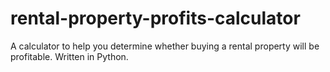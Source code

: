 # rental-property-profits-calculator

A calculator to help you determine whether buying a rental property will be profitable. Written in Python.
